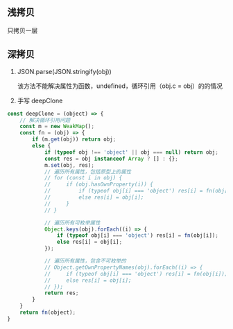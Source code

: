 <!--
 * @Author: “chapaofan-zy” “1095004630@qq.com”
 * @Date: 2023-06-08 16:26:41
 * @LastEditors: “chapaofan-zy” “1095004630@qq.com”
 * @LastEditTime: 2023-06-13 17:23:26
 * @Description: 茶泡饭的完美代码
-->

## 浅拷贝

只拷贝一层

## 深拷贝

1. JSON.parse(JSON.stringify(obj))

   该方法不能解决属性为函数，undefined，循环引用（obj.c = obj）的的情况

2. 手写 deepClone

```js
const deepClone = (object) => {
    // 解决循环引用问题
    const m = new WeakMap();
    const fn = (obj) => {
        if (m.get(obj)) return obj;
        else {
            if (typeof obj !== 'object' || obj === null) return obj;
            const res = obj instanceof Array ? [] : {};
            m.set(obj, res);
            // 遍历所有属性，包括原型上的属性
            // for (const i in obj) {
            //     if (obj.hasOwnProperty(i)) {
            //         if (typeof obj[i] === 'object') res[i] = fn(obj[i]);
            //         else res[i] = obj[i];
            //     }
            // }

            // 遍历所有可枚举属性
            Object.keys(obj).forEach((i) => {
                if (typeof obj[i] === 'object') res[i] = fn(obj[i]);
                else res[i] = obj[i];
            });

            // 遍历所有属性，包含不可枚举的
            // Object.getOwnPropertyNames(obj).forEach((i) => {
            //     if (typeof obj[i] === 'object') res[i] = fn(obj[i]);
            //     else res[i] = obj[i];
            // });
            return res;
        }
    }
    return fn(object);
}
```

